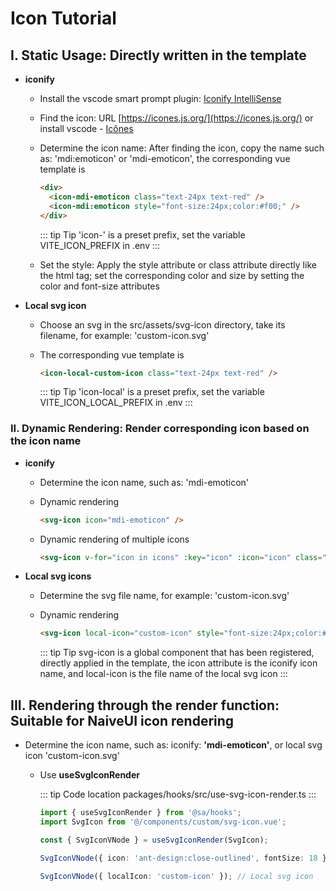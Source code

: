 # Icon Tutorial

## I. Static Usage: Directly written in the template

- **iconify**

  - Install the vscode smart prompt plugin: [Iconify IntelliSense](https://marketplace.visualstudio.com/items?itemName=antfu.iconify)

  - Find the icon: URL [https://icones.js.org/](https://icones.js.org/) or install vscode - [Icônes](https://marketplace.visualstudio.com/items?itemName=afzalsayed96.icones)

  - Determine the icon name: After finding the icon, copy the name such as: 'mdi:emoticon' or 'mdi-emoticon', the corresponding vue template is

    ```html
    <div>
      <icon-mdi-emoticon class="text-24px text-red" />
      <icon-mdi:emoticon style="font-size:24px;color:#f00;" />
    </div>
    ```

    ::: tip Tip
    'icon-' is a preset prefix, set the variable VITE_ICON_PREFIX in .env
    :::

  - Set the style: Apply the style attribute or class attribute directly like the html tag; set the corresponding color and size by setting the color and font-size attributes

- **Local svg icon**

  - Choose an svg in the src/assets/svg-icon directory, take its filename, for example: 'custom-icon.svg'

  - The corresponding vue template is

    ```html
    <icon-local-custom-icon class="text-24px text-red" />
    ```

    ::: tip Tip
    'icon-local' is a preset prefix, set the variable VITE_ICON_LOCAL_PREFIX in .env
    :::

### II. Dynamic Rendering: Render corresponding icon based on the icon name

- **iconify**

  - Determine the icon name, such as: 'mdi-emoticon'

  - Dynamic rendering

    ```html
    <svg-icon icon="mdi-emoticon" />
    ```

  - Dynamic rendering of multiple icons

    ```html
    <svg-icon v-for="icon in icons" :key="icon" :icon="icon" class="text-24px text-red" />
    ```

- **Local svg icons**

  - Determine the svg file name, for example: 'custom-icon.svg'

  - Dynamic rendering

    ```html
    <svg-icon local-icon="custom-icon" style="font-size:24px;color:#f00;" />
    ```

    ::: tip Tip
    svg-icon is a global component that has been registered, directly applied in the template, the icon attribute is the iconify icon name, and local-icon is the file name of the local svg icon
    :::

## III. Rendering through the render function: Suitable for NaiveUI icon rendering

- Determine the icon name, such as: iconify: **'mdi-emoticon'**, or local svg icon 'custom-icon.svg'

  - Use **useSvgIconRender**

    ::: tip Code location
    packages/hooks/src/use-svg-icon-render.ts
    :::

    ```typescript
    import { useSvgIconRender } from '@sa/hooks';
    import SvgIcon from '@/components/custom/svg-icon.vue';

    const { SvgIconVNode } = useSvgIconRender(SvgIcon);

    SvgIconVNode({ icon: 'ant-design:close-outlined', fontSize: 18 }); // iconify

    SvgIconVNode({ localIcon: 'custom-icon' }); // Local svg icon
    ```
